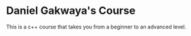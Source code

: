 # Daniel Gakwaya's Course

This is a c++ course that takes you from a beginner to an advanced level.

